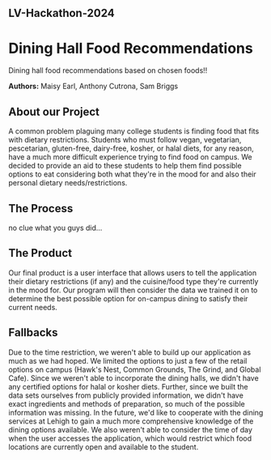 ## LV-Hackathon-2024 
# Dining Hall Food Recommendations
Dining hall food recommendations based on chosen foods!!

**Authors:** Maisy Earl, Anthony Cutrona, Sam Briggs


## About our Project
A common problem plaguing many college students is finding food that fits with dietary restrictions. Students who must follow vegan, vegetarian, pescetarian, gluten-free, dairy-free, kosher, or halal diets, for any reason, have a much more difficult experience trying to find food on campus. We decided to provide an aid to these students to help them find possible options to eat considering both what they're in the mood for and also their personal dietary needs/restrictions. 

## The Process
no clue what you guys did...

## The Product
Our final product is a user interface that allows users to tell the application their dietary restrictions (if any) and the cuisine/food type they're currently in the mood for. Our program will then consider the data we trained it on to determine the best possible option for on-campus dining to satisfy their current needs. 

## Fallbacks
Due to the time restriction, we weren't able to build up our application as much as we had hoped. We limited the options to just a few of the retail options on campus (Hawk's Nest, Common Grounds, The Grind, and Global Cafe). Since we weren't able to incorporate the dining halls, we didn't have any certified options for halal or kosher diets. Further, since we built the data sets ourselves from publicly provided information, we didn't have exact ingredients and methods of preparation, so much of the possible information was missing. In the future, we'd like to cooperate with the dining services at Lehigh to gain a much more comprehensive knowledge of the dining options available. We also weren't able to consider the time of day when the user accesses the application, which would restrict which food locations are currently open and available to the student. 

